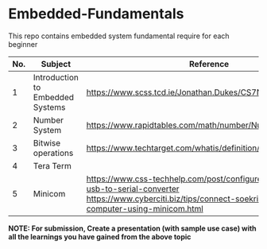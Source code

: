 # Embedded-Fundamentals
This repo contains embedded system fundamental require for each beginner

| No.| Subject | Reference|
| -- |------------------| -----------|
|1|Introduction to Embedded Systems| https://www.scss.tcd.ie/Jonathan.Dukes/CS7NS2/fundamentals/ |3 days|
|2|Number System| https://www.rapidtables.com/math/number/Numeral_system.html |3 days|
|3|Bitwise operations| https://www.techtarget.com/whatis/definition/bitwise |3 days|
|4|Tera Term|  |3 days|
|5|Minicom| https://www.css-techhelp.com/post/configure-minicom-for-a-usb-to-serial-converter <br/> https://www.cyberciti.biz/tips/connect-soekris-single-board-computer-using-minicom.html |3 days|


<b>NOTE: For submission, Create a presentation (with sample use case) with all the learnings you have gained from the above topic</b>
